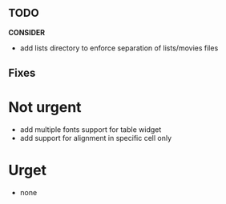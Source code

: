     
## TODO

**CONSIDER**
* add lists directory to enforce separation of lists/movies files
 
## Fixes

# Not urgent
* add multiple fonts support for table widget
* add support for alignment in specific cell only

# Urget
* none

